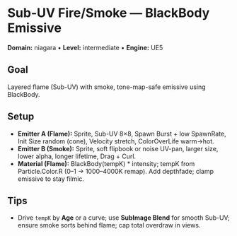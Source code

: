 # Sub-UV Fire/Smoke — BlackBody Emissive
**Domain:** niagara • **Level:** intermediate • **Engine:** UE5
## Goal
Layered flame (Sub-UV) with smoke, tone-map-safe emissive using BlackBody.
## Setup
- **Emitter A (Flame):** Sprite, Sub-UV 8×8, Spawn Burst + low SpawnRate, Init Size random (cone), Velocity stretch, ColorOverLife warm→hot.
- **Emitter B (Smoke):** Sprite, soft flipbook or noise UV-pan, larger size, lower alpha, longer lifetime, Drag + Curl.
- **Material (Flame):** BlackBody(tempK) * intensity; tempK from Particle.Color.R (0–1 → 1000–4000K remap). Add depthfade; clamp emissive to stay filmic.
## Tips
- Drive `tempK` by **Age** or a curve; use **SubImage Blend** for smooth Sub-UV; ensure smoke sorts behind flame; cap total overdraw in views.
